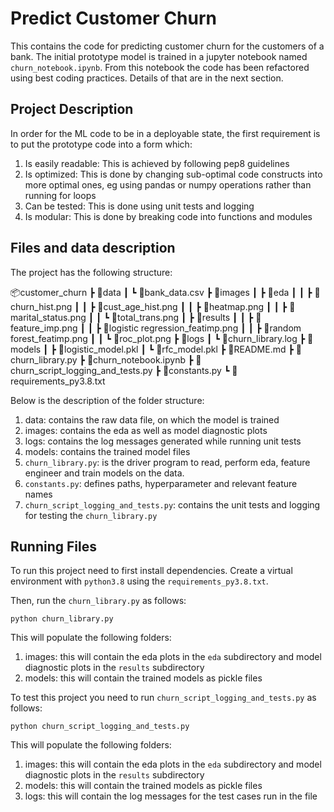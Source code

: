 # Predict Customer Churn
This contains the code for predicting customer churn for the customers of a bank. The initial prototype model is trained in a jupyter notebook named `churn_notebook.ipynb`. From this notebook the code has been refactored using best coding practices. Details of that are in the next section.

## Project Description
In order for the ML code to be in a deployable state, the first requirement is to put the prototype code into a form which:
1. Is easily readable: This is achieved by following pep8 guidelines
2. Is optimized: This is done by changing sub-optimal code constructs into more optimal ones, eg using pandas or numpy operations rather than running for loops
3. Can be tested: This is done using unit tests and logging
4. Is modular: This is done by breaking code into functions and modules

## Files and data description
The project has the following structure:

📦customer_churn
 ┣ 📂data
 ┃ ┗ 📜bank_data.csv
 ┣ 📂images
 ┃ ┣ 📂eda
 ┃ ┃ ┣ 📜churn_hist.png
 ┃ ┃ ┣ 📜cust_age_hist.png
 ┃ ┃ ┣ 📜heatmap.png
 ┃ ┃ ┣ 📜marital_status.png
 ┃ ┃ ┗ 📜total_trans.png
 ┃ ┣ 📂results
 ┃ ┃ ┣ 📜feature_imp.png
 ┃ ┃ ┣ 📜logistic regression_featimp.png
 ┃ ┃ ┣ 📜random forest_featimp.png
 ┃ ┃ ┗ 📜roc_plot.png
 ┣ 📂logs
 ┃ ┗ 📜churn_library.log
 ┣ 📂models
 ┃ ┣ 📜logistic_model.pkl
 ┃ ┗ 📜rfc_model.pkl
 ┣ 📜README.md
 ┣ 📜churn_library.py
 ┣ 📜churn_notebook.ipynb
 ┣ 📜churn_script_logging_and_tests.py
 ┣ 📜constants.py
 ┗ 📜requirements_py3.8.txt

Below is the description of the folder structure:
1. data: contains the raw data file, on which the model is trained
2. images: contains the eda as well as model diagnostic plots
3. logs: contains the log messages generated while running unit tests
4. models: contains the trained model files
5. `churn_library.py`: is the driver program to read, perform eda, feature engineer and train models on the data.
6. `constants.py`: defines paths, hyperparameter and relevant feature names
7. `churn_script_logging_and_tests.py`: contains the unit tests and logging for testing the `churn_library.py`

## Running Files
To run this project need to first install dependencies. Create a virtual environment with `python3.8` using the `requirements_py3.8.txt`.

Then, run the `churn_library.py` as follows:
```shell
python churn_library.py
```

This will populate the following folders:
1. images: this will contain the eda plots in the `eda` subdirectory and model diagnostic plots in the `results` subdirectory
2. models: this will contain the trained models as pickle files


To test this project you need to run `churn_script_logging_and_tests.py` as follows:

```shell
python churn_script_logging_and_tests.py
```

This will populate the following folders:
1. images: this will contain the eda plots in the `eda` subdirectory and model diagnostic plots in the `results` subdirectory
2. models: this will contain the trained models as pickle files
3. logs: this will contain the log messages for the test cases run in the file



